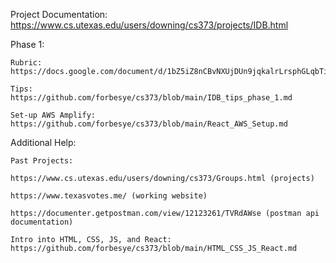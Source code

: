 Project Documentation: https://www.cs.utexas.edu/users/downing/cs373/projects/IDB.html


Phase 1:

    Rubric:
    https://docs.google.com/document/d/1bZ5iZ8nCBvNXUjDUn9jqkalrLrsphGLqbTiiQpAvCds/edit#

    Tips:
    https://github.com/forbesye/cs373/blob/main/IDB_tips_phase_1.md

    Set-up AWS Amplify:
    https://github.com/forbesye/cs373/blob/main/React_AWS_Setup.md



Additional Help:

    Past Projects:

    https://www.cs.utexas.edu/users/downing/cs373/Groups.html (projects)

    https://www.texasvotes.me/ (working website)

    https://documenter.getpostman.com/view/12123261/TVRdAWse (postman api documentation)

    Intro into HTML, CSS, JS, and React:
    https://github.com/forbesye/cs373/blob/main/HTML_CSS_JS_React.md
